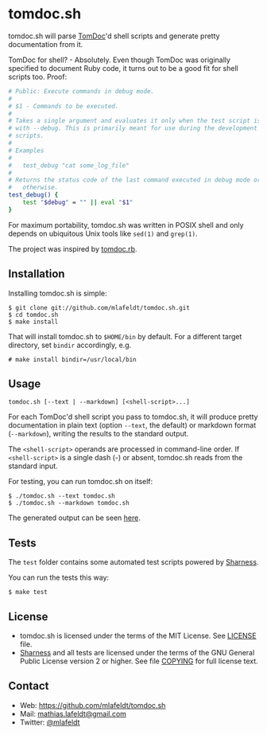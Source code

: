 tomdoc.sh
=========

tomdoc.sh will parse [TomDoc]'d shell scripts and generate pretty documentation
from it.

TomDoc for shell? - Absolutely. Even though TomDoc was originally specified to
document Ruby code, it turns out to be a good fit for shell scripts too. Proof:

```sh
# Public: Execute commands in debug mode.
#
# $1 - Commands to be executed.
#
# Takes a single argument and evaluates it only when the test script is started
# with --debug. This is primarily meant for use during the development of test
# scripts.
#
# Examples
#
#   test_debug "cat some_log_file"
#
# Returns the status code of the last command executed in debug mode or 0
#   otherwise.
test_debug() {
	test "$debug" = "" || eval "$1"
}
```

For maximum portability, tomdoc.sh was written in POSIX shell and only depends
on ubiquitous Unix tools like `sed(1)` and `grep(1)`.

The project was inspired by [tomdoc.rb].


Installation
------------

Installing tomdoc.sh is simple:

    $ git clone git://github.com/mlafeldt/tomdoc.sh.git
    $ cd tomdoc.sh
    $ make install

That will install tomdoc.sh to `$HOME/bin` by default. For a different target
directory, set `bindir` accordingly, e.g.

    # make install bindir=/usr/local/bin


Usage
-----

    tomdoc.sh [--text | --markdown] [<shell-script>...]

For each TomDoc'd shell script you pass to tomdoc.sh, it will produce pretty
documentation in plain text (option `--text`, the default) or markdown format
(`--markdown`), writing the results to the standard output.

The `<shell-script>` operands are processed in command-line order. If
`<shell-script>` is a single dash (-) or absent, tomdoc.sh reads from the
standard input.

For testing, you can run tomdoc.sh on itself:

    $ ./tomdoc.sh --text tomdoc.sh
    $ ./tomdoc.sh --markdown tomdoc.sh

The generated output can be seen [here][fixtures].


Tests
-----

The `test` folder contains some automated test scripts powered by [Sharness].

You can run the tests this way:

    $ make test


License
-------

* tomdoc.sh is licensed under the terms of the MIT License. See [LICENSE] file.
* [Sharness] and all tests are licensed under the terms of the GNU General
  Public License version 2 or higher. See file [COPYING] for full license text.


Contact
-------

* Web: <https://github.com/mlafeldt/tomdoc.sh>
* Mail: <mathias.lafeldt@gmail.com>
* Twitter: [@mlafeldt](https://twitter.com/mlafeldt)


[COPYING]: https://github.com/mlafeldt/tomdoc.sh/blob/master/test/COPYING
[LICENSE]: https://github.com/mlafeldt/tomdoc.sh/blob/master/LICENSE
[Sharness]: https://github.com/mlafeldt/Sharness
[TomDoc]: http://tomdoc.org
[fixtures]: https://github.com/mlafeldt/tomdoc.sh/tree/master/test/fixtures
[tomdoc.rb]: https://github.com/defunkt/tomdoc
